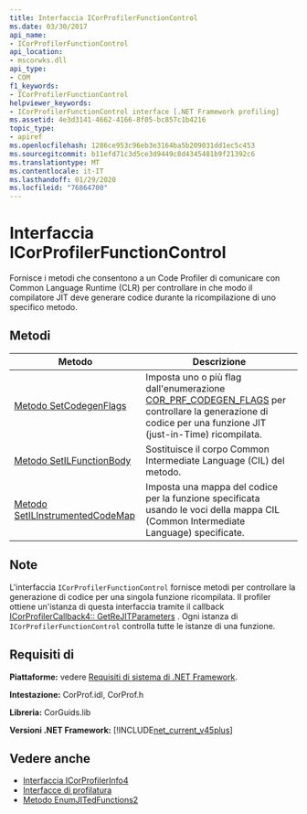 ```yaml
---
title: Interfaccia ICorProfilerFunctionControl
ms.date: 03/30/2017
api_name:
- ICorProfilerFunctionControl
api_location:
- mscorwks.dll
api_type:
- COM
f1_keywords:
- ICorProfilerFunctionControl
helpviewer_keywords:
- ICorProfilerFunctionControl interface [.NET Framework profiling]
ms.assetid: 4e3d3141-4662-4166-8f05-bc857c1b4216
topic_type:
- apiref
ms.openlocfilehash: 1286ce953c96eb3e3164ba5b209031dd1ec5c453
ms.sourcegitcommit: b11efd71c3d5ce3d9449c8d4345481b9f21392c6
ms.translationtype: MT
ms.contentlocale: it-IT
ms.lasthandoff: 01/29/2020
ms.locfileid: "76864700"
---
```

# <a name="icorprofilerfunctioncontrol-interface"></a>Interfaccia ICorProfilerFunctionControl
Fornisce i metodi che consentono a un Code Profiler di comunicare con Common Language Runtime (CLR) per controllare in che modo il compilatore JIT deve generare codice durante la ricompilazione di uno specifico metodo.  
  
## <a name="methods"></a>Metodi  
  
|Metodo|Descrizione|  
|------------|-----------------|  
|[Metodo SetCodegenFlags](icorprofilerfunctioncontrol-setcodegenflags-method.md)|Imposta uno o più flag dall'enumerazione [COR_PRF_CODEGEN_FLAGS](cor-prf-codegen-flags-enumeration.md) per controllare la generazione di codice per una funzione JIT (just-in-Time) ricompilata.|  
|[Metodo SetILFunctionBody](icorprofilerfunctioncontrol-setilfunctionbody-method.md)|Sostituisce il corpo Common Intermediate Language (CIL) del metodo.|  
|[Metodo SetILInstrumentedCodeMap](icorprofilerfunctioncontrol-setilinstrumentedcodemap-method.md)|Imposta una mappa del codice per la funzione specificata usando le voci della mappa CIL (Common Intermediate Language) specificate.|  
  
## <a name="remarks"></a>Note  
 L'interfaccia `ICorProfilerFunctionControl` fornisce metodi per controllare la generazione di codice per una singola funzione ricompilata. Il profiler ottiene un'istanza di questa interfaccia tramite il callback [ICorProfilerCallback4:: GetReJITParameters](icorprofilercallback4-getrejitparameters-method.md) . Ogni istanza di `ICorProfilerFunctionControl` controlla tutte le istanze di una funzione.  
  
## <a name="requirements"></a>Requisiti di  
 **Piattaforme:** vedere [Requisiti di sistema di .NET Framework](../../../../docs/framework/get-started/system-requirements.md).  
  
 **Intestazione:** CorProf.idl, CorProf.h  
  
 **Libreria:** CorGuids.lib  
  
 **Versioni .NET Framework:** [!INCLUDE[net_current_v45plus](../../../../includes/net-current-v45plus-md.md)]  
  
## <a name="see-also"></a>Vedere anche

- [Interfaccia ICorProfilerInfo4](icorprofilerinfo4-interface.md)
- [Interfacce di profilatura](profiling-interfaces.md)
- [Metodo EnumJITedFunctions2](icorprofilerinfo4-enumjitedfunctions2-method.md)
